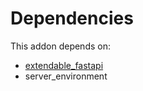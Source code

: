 # Dependencies

This addon depends on:

- [extendable_fastapi](https://github.com/bringout/oca-technical)
- server_environment
